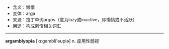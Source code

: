 - <span class="definition">含义：懒惰</span>
- <span class="definition">变体：arga</span>
- <span class="definition">来源：拉丁单词argos（意为lazy或inactive，即懒惰或不活跃）</span>
- <span class="definition">用途：构成懒惰相关词汇</span>

---

<span class="vocabulary">**argamblyopia**</span> [ˈɑːɡәmbli'əʊpiə] n. 废用性弱视
